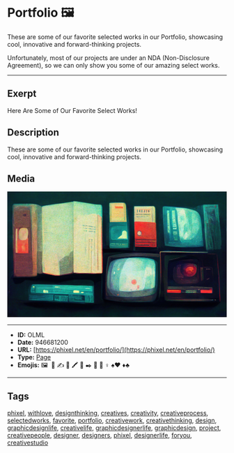 # Portfolio 🖼️
These are some of our favorite selected works in our Portfolio, showcasing cool, innovative and forward-thinking projects.

Unfortunately, most of our projects are under an NDA (Non-Disclosure Agreement), so we can only show you some of our amazing select works.


------------
## Exerpt
Here Are Some of Our Favorite Select Works!
## Description
These are some of our favorite selected works in our Portfolio, showcasing cool, innovative and forward-thinking projects.
## Media
<img src="media/portfolio.jpg">

------------
- **ID:** OLML
- **Date:** 946681200
- **URL:** [https://phixel.net/en/portfolio/](https://phixel.net/en/portfolio/)
- **Type:** [Page](#Page)
- **Emojis:** 🖼 ️​ 💼 ​✍ 🎩 🖍 🌠 ✒️ 🎨 🤸 ‍♀ ♠♥ ♦♣

------------
## Tags
[phixel](#phixel), [withlove](#withlove), [designthinking](#designthinking), [creatives](#creatives), [creativity](#creativity), [creativeprocess](#creativeprocess), [selectedworks](#selectedworks), [favorite](#favorite), [portfolio](#portfolio), [creativework](#creativework), [creativethinking](#creativethinking), [design](#design), [graphicdesignlife](#graphicdesignlife), [creativelife](#creativelife), [graphicdesignerlife](#graphicdesignerlife), [graphicdesign](#graphicdesign), [project](#project), [creativepeople](#creativepeople), [designer](#designer), [designers](#designers), [phixel](#phixel), [designerlife](#designerlife), [foryou](#foryou), [creativestudio](#creativestudio)
